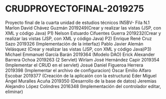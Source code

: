 # CRUDPROYECTOFINAL-2019275
Proyecto final de la cuarta unidad de estudios técnicos  IN5BV- Fila N.1
Marlon David Chávez Guzmán 2019249(Crear y realizar las vistas (JSP, con XML y código Java) P1)
Nelson Estuardo Cifuentes Guerra 2019232(Crear y realizar las vistas (JSP, con XML y código Java) P2)
Enrique René Cruz Sazo 2019326 (Implementación de la interfaz)
Pablo Javier Alemán Velásquez  (Crear y realizar las vistas (JSP, con XML y código Java)P3)
Michael Emmanuel García Barán 2019364 (Modelo DAO)
Erick Alexander Barrera Ochoa 2019263 (2 Servlet)
Wirlam José Hernández Capir 2019354 (Implementar el CRUD en el servlet)
Josué Daniel Figueroa Herrera 2019398 (Implementar el archivo de configuracion) 
Oscar Emilio Alfaro Escobar 2019377 (Creación de la aplicaión con la estructura)
Eder Miguel Ángel Muralles Acuña 2019350 (Desarrollo de la base de datos)
Jeremias Alejandro López Colindres 2016348 (Implementación del controlador editar, eliminar)
